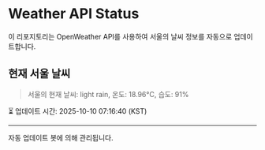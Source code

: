 
# Weather API Status

이 리포지토리는 OpenWeather API를 사용하여 서울의 날씨 정보를 자동으로 업데이트합니다.

## 현재 서울 날씨
> 서울의 현재 날씨: light rain, 온도: 18.96°C, 습도: 91%

⏳ 업데이트 시간: 2025-10-10 07:16:40 (KST)

---
자동 업데이트 봇에 의해 관리됩니다.
